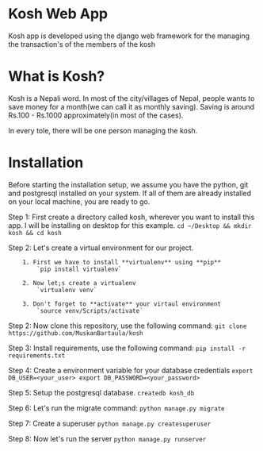 # Kosh Web App

Kosh app is developed using the django web framework for the managing the transaction's of the members of the kosh

# What is Kosh?
Kosh is a Nepali word. In most of the city/villages of Nepal, people wants to save money for a month(we can call it as monthly saving). Saving is around Rs.100 - Rs.1000 approximately(in most of the cases). 

In every tole, there will be one person managing the kosh.

# Installation

Before starting the installation setup, we assume you have the python, git and postgresql installed on your system. If all of them are already installed on your local machine, you are ready to go.

Step 1: First create a directory called kosh, wherever you want to install this app.
		I will be installing on desktop for this example.
			`cd ~/Desktop && mkdir kosh && cd kosh`

Step 2: Let's create a virtual environment for our project.

		1. First we have to install **virtualenv** using **pip**
			`pip install virtualenv`

		2. Now let;s create a virtualenv
			`virtualenv venv`
		
		3. Don't forget to **activate** your virtaul environment
			`source venv/Scripts/activate`

Step 2: Now clone this repository, use the following command: 
			```
				git clone https://github.com/MuskanBartaula/kosh
			```

Step 3: Install requirements, use the following command:
			```
				pip install -r requirements.txt
			```

Step 4: Create a environment variable for your database credentials
			```
				export DB_USER=<your_user>
				export DB_PASSWORD=<your_password>
			```

Step 5: Setup the postgresql database.
		`createdb kosh_db`

Step 6: Let's run the migrate command:
		`python manage.py migrate`

Step 7: Create a superuser
		`python manage.py createsuperuser`

Step 8: Now let's run the server
		`python manage.py runserver`


